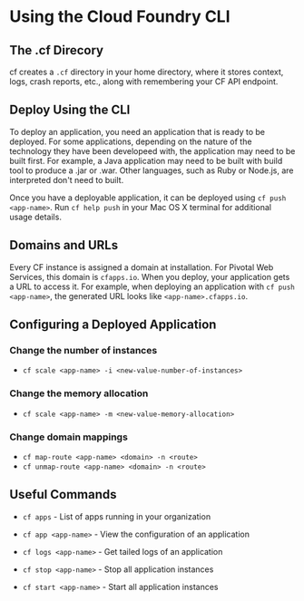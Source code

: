 # Using the Cloud Foundry CLI


## The .cf Direcory

cf creates a `.cf` directory in your home directory, where it stores context, logs, crash reports, etc., along with remembering your CF API endpoint.


## Deploy Using the CLI

To deploy an application, you need an application that is ready to be deployed. For some applications, depending on the nature of the technology they have been developeed with, the application may need to be built first. For example, a Java application may need to be built with build tool to produce a .jar or .war. Other languages, such as Ruby or Node.js, are interpreted don't need to built. 

Once you have a deployable application, it can be deployed using `cf push <app-name>`. Run `cf help push` in your Mac OS X terminal for additional usage details.


## Domains and URLs

Every CF instance is assigned a domain at installation. For Pivotal Web Services, this domain is `cfapps.io`. When you deploy, your application gets a URL to access it. For example, when deploying an application with `cf push <app-name>`, the generated URL looks like `<app-name>.cfapps.io`.


## Configuring a Deployed Application

### Change the number of instances

* `cf scale <app-name> -i <new-value-number-of-instances>`

### Change the memory allocation

* `cf scale <app-name> -m <new-value-memory-allocation>`

### Change domain mappings

* `cf map-route <app-name> <domain> -n <route>`
* `cf unmap-route <app-name> <domain> -n <route>`


## Useful Commands

* `cf apps` - List of apps running in your organization 

* `cf app <app-name>` - View the configuration of an application

* `cf logs <app-name>` - Get tailed logs of an application

* `cf stop <app-name>` - Stop all application instances

* `cf start <app-name>` - Start all application instances



